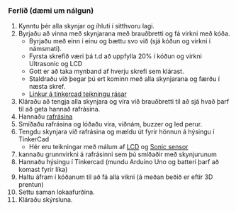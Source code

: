 ### Ferlið (dæmi um nálgun)

1. Kynntu þér alla skynjar og íhluti í sitthvoru lagi.
1. Byrjaðu að vinna með skynjarana með brauðbretti og fá virkni með kóða.<br> 
    - Byrjaðu með einn í einu og bættu svo við (sjá kóðun og virkni í námsmati).
    - Fyrsta skrefið væri þá t.d að uppfylla 20% í kóðun og virkni Ultrasonic og LCD
    - Gott er að taka mynband af hverju skrefi sem klárast. <br>
    - Staldraðu við þegar þú ert kominn með alla skynjarana og færðu í næsta skref.
    - [Linkur á tinkercad teikningu rásar](https://www.tinkercad.com/things/1wePg2VgxMI-irremote/editel?sharecode=yxJ7P5mfcowr_0TD7x3jgCCLc97QTOpBWO3SUID9y8o)
1. Kláraðu að tengja alla skynjara og víra við brauðbretti til að sjá hvað þarf til að geta hannað rafrásina.
1. Hannaðu [rafrásina](https://github.com/VESM2VT/H20/wiki/Rafr%C3%A1sir)
1. Smíðaðu rafrásina og lóðaðu víra, viðnám, buzzer og led perur. 
1. Tengdu skynjara við rafrásina og mældu út fyrir hönnun á hýsingu í TinkerCad
    - Hér eru teikningar með málum af [LCD](https://github.com/VESM2VT/H20/blob/master/Myndir/2x16lcd_dimension.jpg) og [Sonic sensor](https://github.com/VESM2VT/H20/blob/master/Myndir/HC-SR04-Dimensions.jpg)
1. kannaðu grunnvirkni á rafrásinni sem þú smíðaðir með skynjurunum
1. Hannaðu hýsingu í Tinkercad (mundu Arduino Uno og batterí þarf að komast fyrir líka)
1. Haltu áfram í kóðanum til að fá alla vikni (á meðan beðið er eftir 3D prentun)
1. Settu saman lokaafurðina.
1. Kláraðu skýrsluna.
